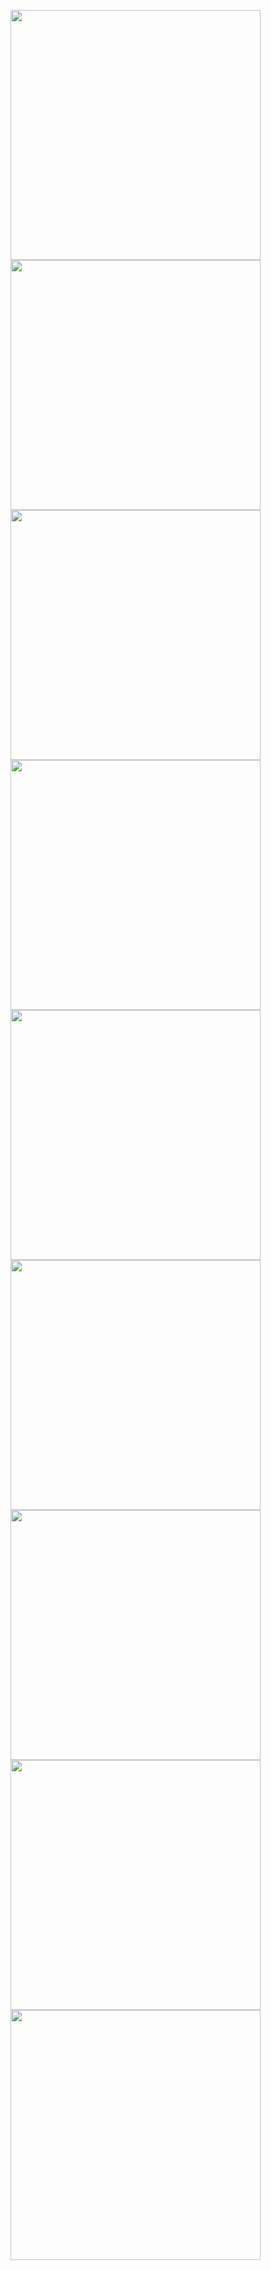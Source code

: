 <p>
  <img src="https://github.com/user-attachments/assets/c5b6ef49-678a-4373-a810-1c7b8e2cbc17"height=400weidth=180 >
  <img src="https://github.com/user-attachments/assets/56ae0d64-4a15-4948-a7af-d28d576903c6"height=400weidth=180 >
  <img src="https://github.com/user-attachments/assets/b2011263-b19d-4f07-a82a-05e86f6cbd59"height=400weidth=180 >
  <img src="https://github.com/user-attachments/assets/b594f964-500e-4e3a-996d-428b2a0cc119"height=400weidth=180 >
  <img src="https://github.com/user-attachments/assets/1441040b-c806-4298-98a4-f3009eea33d3"height=400weidth=180 >
  <img src="https://github.com/user-attachments/assets/e1aa9667-31ec-43c2-9503-f8804b99bf71"height=400weidth=180 >
  <img src="https://github.com/user-attachments/assets/bd8044b4-a71b-47d9-9ccf-2a7ec9d9e61b"height=400weidth=180 >
  <img src="https://github.com/user-attachments/assets/f88d8955-001a-4dc6-8132-b1bf2383f57e"height=400weidth=180 >
  <img src="https://github.com/user-attachments/assets/628293b9-4e93-4e6c-a99b-a6c4012b6d9c"height=400weidth=180 >
  
</p>

